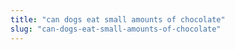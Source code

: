 ```yaml
---
title: "can dogs eat small amounts of chocolate"
slug: "can-dogs-eat-small-amounts-of-chocolate"
---
```


